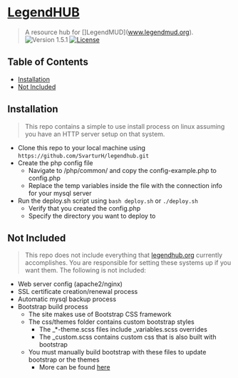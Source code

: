 # [LegendHUB](https://www.legendhub.org)
> A resource hub for []LegendMUD](www.legendmud.org).
![Version 1.5.1](http://img.shield.io/badge/version-1.5.1-brightgreen.svg?style=flat-square) [![License](http://img.shields.io/:license-mit-blue.svg?style=flat-square)](http://badges.mit-license.org)

## Table of Contents
- [Installation](#installation)
- [Not Included](#notincluded)

## Installation
> This repo contains a simple to use install process on linux assuming you have an HTTP server setup on that system.
- Clone this repo to your local machine using `https://github.com/SvarturH/legendhub.git`
- Create the php config file
    - Navigate to /php/common/ and copy the config-example.php to config.php
    - Replace the temp variables inside the file with the connection info for your mysql server
- Run the deploy.sh script using `bash deploy.sh` or `./deploy.sh`
    - Verify that you created the config.php
    - Specify the directory you want to deploy to

## Not Included
> This repo does not include everything that [legendhub.org](https://www.legendhub.org) currently accomplishes. You are responsible for setting these systems up if you want them.
The following is not included:
- Web server config (apache2/nginx)
- SSL certificate creation/renewal process
- Automatic mysql backup process
- Bootstrap build process
    - The site makes use of Bootstrap CSS framework
    - The css/themes folder contains custom bootstrap styles
        - The _*-theme.scss files include _variables.scss overrides
        - The _custom.scss contains custom css that is also built with bootstrap
    - You must manually build bootstrap with these files to update bootstrap or the themes
        - More can be found [here](https://getbootstrap.com/docs/4.1/getting-started/build-tools/)

